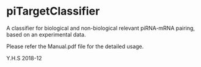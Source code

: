 # piTargetClassifier
A classifier for biological and non-biological relevant piRNA-mRNA pairing, based on an experimental data.

Please refer the Manual.pdf file for the detailed usage.

Y.H.S 2018-12
